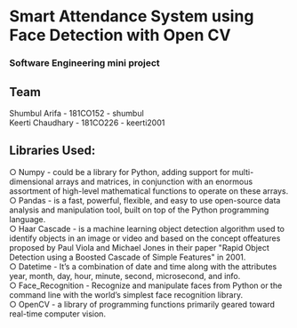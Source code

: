 # Smart Attendance System using Face Detection with Open CV
### Software Engineering mini project 

## Team
Shumbul Arifa - 181CO152 - shumbul\
Keerti Chaudhary - 181CO226 - keerti2001

## Libraries Used:
○ Numpy - could be a library for Python, adding support for multi-dimensional arrays and
matrices, in conjunction with an enormous assortment of high-level mathematical functions to
operate on these arrays. \
○ Pandas - is a fast, powerful, flexible, and easy to use open-source data analysis and
manipulation tool, built on top of the Python programming language. \
○ Haar Cascade - is a machine learning object detection algorithm used to identify objects in
an image or video and based on the concept of​ features proposed by Paul Viola and Michael
Jones in their paper "Rapid Object Detection using a Boosted Cascade of Simple Features" in
2001. \
○ Datetime - It’s a combination of date and time along with the attributes year, month, day,
hour, minute, second, microsecond, and info. \
○ Face_Recognition - Recognize and manipulate faces from Python or the command line
with the world’s simplest face recognition library. \
○ OpenCV - a library of programming functions primarily geared toward real-time
computer vision.
